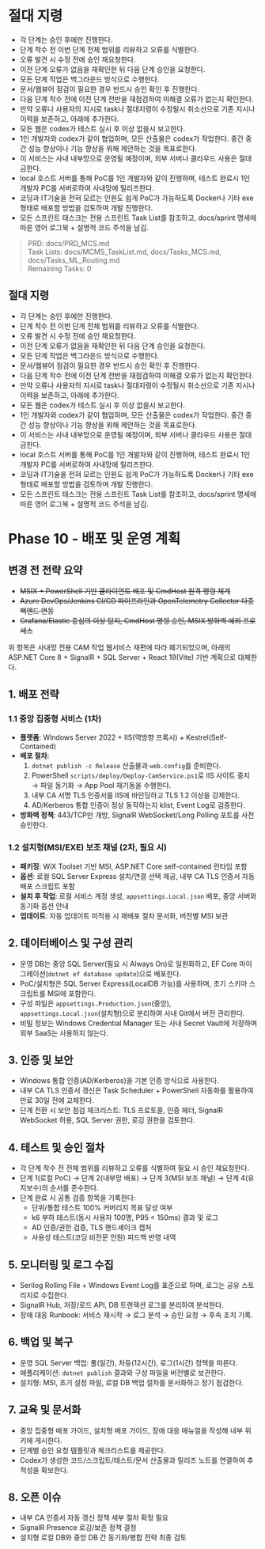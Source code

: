 # 절대 지령
- 각 단계는 승인 후에만 진행한다.
- 단계 착수 전 이번 단계 전체 범위를 리뷰하고 오류를 식별한다.
- 오류 발견 시 수정 전에 승인 재요청한다.
- 이전 단계 오류가 없음을 재확인한 뒤 다음 단계 승인을 요청한다.
- 모든 단계 작업은 백그라운드 방식으로 수행한다.
- 문서/웹뷰어 점검이 필요한 경우 반드시 승인 확인 후 진행한다.
- 다음 단계 착수 전에 이전 단계 전반을 재점검하여 미해결 오류가 없는지 확인한다.
- 만약 오류나 사용자의 지시로 task나 절대지령이 수정될시 취소선으로 기존 지시나 이력을 보존하고, 아래에 추가한다.
- 모든 웹은 codex가 테스트 실시 후 이상 없을시 보고한다.
- 1인 개발자와 codex가 같이 협업하며, 모든 산출물은 codex가 작업한다. 중간 중간 성능 향상이나 기능 향상을 위해 제안하는 것을 목표로한다.
- 이 서비스는 사내 내부망으로 운영될 예정이며, 외부 서버나 클라우드 사용은 절대 금한다.
- local 호스트 서버를 통해 PoC를 1인 개발자와 같이 진행하며, 테스트 완료시 1인 개발자 PC를 서버로하여 사내망에 릴리즈한다.
- 코딩과 IT기술을 전혀 모르는 인원도 쉽게 PoC가 가능하도록 Docker나 기타 exe 형태로 배포할 방법을 검토하며 개발 진행한다.
- 모든 스프린트 태스크는 전용 스프린트 Task List를 참조하고, docs/sprint 명세에 따른 영어 로그북 + 설명적 코드 주석을 남김.

> PRD: docs/PRD_MCS.md  
> Task Lists: docs/MCMS_TaskList.md, docs/Tasks_MCS.md, docs/Tasks_ML_Routing.md  
> Remaining Tasks: 0

## 절대 지령
- 각 단계는 승인 후에만 진행한다.
- 단계 착수 전 이번 단계 전체 범위를 리뷰하고 오류를 식별한다.
- 오류 발견 시 수정 전에 승인 재요청한다.
- 이전 단계 오류가 없음을 재확인한 뒤 다음 단계 승인을 요청한다.
- 모든 단계 작업은 백그라운드 방식으로 수행한다.
- 문서/웹뷰어 점검이 필요한 경우 반드시 승인 확인 후 진행한다.
- 다음 단계 착수 전에 이전 단계 전반을 재점검하여 미해결 오류가 없는지 확인한다.
- 만약 오류나 사용자의 지시로 task나 절대지령이 수정될시 취소선으로 기존 지시나 이력을 보존하고, 아래에 추가한다.
- 모든 웹은 codex가 테스트 실시 후 이상 없을시 보고한다.
- 1인 개발자와 codex가 같이 협업하며, 모든 산출물은 codex가 작업한다. 중간 중간 성능 향상이나 기능 향상을 위해 제안하는 것을 목표로한다.
- 이 서비스는 사내 내부망으로 운영될 예정이며, 외부 서버나 클라우드 사용은 절대 금한다.
- local 호스트 서버를 통해 PoC를 1인 개발자와 같이 진행하며, 테스트 완료시 1인 개발자 PC를 서버로하여 사내망에 릴리즈한다.
- 코딩과 IT기술을 전혀 모르는 인원도 쉽게 PoC가 가능하도록 Docker나 기타 exe 형태로 배포할 방법을 검토하며 개발 진행한다.
- 모든 스프린트 태스크는 전용 스프린트 Task List를 참조하고, docs/sprint 명세에 따른 영어 로그북 + 설명적 코드 주석을 남김.
# Phase 10 - 배포 및 운영 계획

## 변경 전 전략 요약
- ~~MSIX + PowerShell 기반 클라이언트 배포 및 CmdHost 원격 명령 체계~~
- ~~Azure DevOps/Jenkins CI/CD 파이프라인과 OpenTelemetry Collector 다중 백엔드 연동~~
- ~~Grafana/Elastic 중심의 이상 탐지, CmdHost 명령 승인, MSIX 방화벽 예외 프로세스~~

위 항목은 사내망 전용 CAM 작업 웹서비스 재편에 따라 폐기되었으며, 아래의 ASP.NET Core 8 + SignalR + SQL Server + React 19(Vite) 기반 계획으로 대체한다.

## 1. 배포 전략
### 1.1 중앙 집중형 서비스 (1차)
- **플랫폼**: Windows Server 2022 + IIS(역방향 프록시) + Kestrel(Self-Contained)
- **배포 절차**:
  1. `dotnet publish -c Release` 산출물과 `web.config`를 준비한다.
  2. PowerShell `scripts/deploy/Deploy-CamService.ps1`로 IIS 사이트 중지 → 파일 동기화 → App Pool 재기동을 수행한다.
  3. 내부 CA 서명 TLS 인증서를 IIS에 바인딩하고 TLS 1.2 이상을 강제한다.
  4. AD/Kerberos 통합 인증이 정상 동작하는지 klist, Event Log로 검증한다.
- **방화벽 정책**: 443/TCP만 개방, SignalR WebSocket/Long Polling 포트를 사전 승인한다.

### 1.2 설치형(MSI/EXE) 보조 채널 (2차, 필요 시)
- **패키징**: WiX Toolset 기반 MSI, ASP.NET Core self-contained 런타임 포함
- **옵션**: 로컬 SQL Server Express 설치/연결 선택 제공, 내부 CA TLS 인증서 자동 배포 스크립트 포함
- **설치 후 작업**: 로컬 서비스 계정 생성, `appsettings.Local.json` 배포, 중앙 서버와 동기화 옵션 안내
- **업데이트**: 자동 업데이트 미적용 시 재배포 절차 문서화, 버전별 MSI 보관

## 2. 데이터베이스 및 구성 관리
- 운영 DB는 중앙 SQL Server(필요 시 Always On)로 일원화하고, EF Core 마이그레이션(`dotnet ef database update`)으로 배포한다.
- PoC/설치형은 SQL Server Express(LocalDB 가능)를 사용하며, 초기 스키마 스크립트를 MSI에 포함한다.
- 구성 파일은 `appsettings.Production.json`(중앙), `appsettings.Local.json`(설치형)으로 분리하여 사내 Git에서 버전 관리한다.
- 비밀 정보는 Windows Credential Manager 또는 사내 Secret Vault에 저장하며 외부 SaaS는 사용하지 않는다.

## 3. 인증 및 보안
- Windows 통합 인증(AD/Kerberos)을 기본 인증 방식으로 사용한다.
- 내부 CA TLS 인증서 갱신은 Task Scheduler + PowerShell 자동화를 활용하여 만료 30일 전에 교체한다.
- 단계 전환 시 보안 점검 체크리스트: TLS 프로토콜, 인증 헤더, SignalR WebSocket 허용, SQL Server 권한, 로깅 권한을 검토한다.

## 4. 테스트 및 승인 절차
- 각 단계 착수 전 전체 범위를 리뷰하고 오류를 식별하여 필요 시 승인 재요청한다.
- 단계 1(로컬 PoC) → 단계 2(내부망 배포) → 단계 3(MSI 보조 채널) → 단계 4(유지보수)의 순서를 준수한다.
- 단계 완료 시 공통 검증 항목을 기록한다:
  - 단위/통합 테스트 100% 커버리지 목표 달성 여부
  - k6 부하 테스트(동시 사용자 100명, P95 < 150ms) 결과 및 로그
  - AD 인증/권한 검증, TLS 핸드셰이크 캡처
  - 사용성 테스트(코딩 비전문 인원) 피드백 반영 내역

## 5. 모니터링 및 로그 수집
- Serilog Rolling File + Windows Event Log를 표준으로 하며, 로그는 공유 스토리지로 수집한다.
- SignalR Hub, 저장/로드 API, DB 트랜잭션 로그를 분리하여 분석한다.
- 장애 대응 Runbook: 서비스 재시작 → 로그 분석 → 승인 요청 → 후속 조치 기록.

## 6. 백업 및 복구
- 운영 SQL Server 백업: 풀(일간), 차등(12시간), 로그(1시간) 정책을 따른다.
- 애플리케이션: `dotnet publish` 결과와 구성 파일을 버전별로 보관한다.
- 설치형: MSI, 초기 설정 파일, 로컬 DB 백업 절차를 문서화하고 정기 점검한다.

## 7. 교육 및 문서화
- 중앙 집중형 배포 가이드, 설치형 배포 가이드, 장애 대응 매뉴얼을 작성해 내부 위키에 게시한다.
- 단계별 승인 요청 템플릿과 체크리스트를 제공한다.
- Codex가 생성한 코드/스크립트/테스트/문서 산출물과 릴리즈 노트를 연결하여 추적성을 확보한다.

## 8. 오픈 이슈
- 내부 CA 인증서 자동 갱신 정책 세부 절차 확정 필요
- SignalR Presence 로깅/보존 정책 결정
- 설치형 로컬 DB와 중앙 DB 간 동기화/병합 전략 최종 검토

